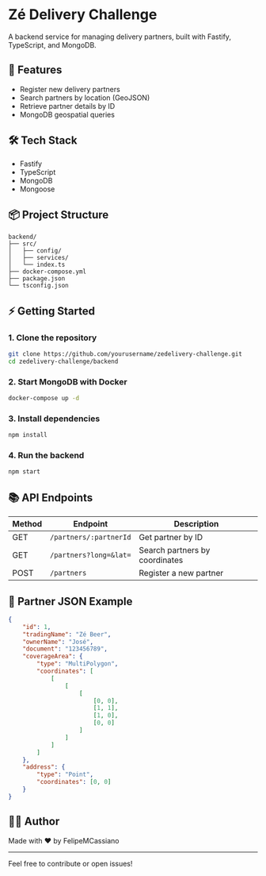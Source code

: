 # Zé Delivery Challenge

A backend service for managing delivery partners, built with Fastify, TypeScript, and MongoDB.

## 🚀 Features

-   Register new delivery partners
-   Search partners by location (GeoJSON)
-   Retrieve partner details by ID
-   MongoDB geospatial queries

## 🛠️ Tech Stack

-   Fastify
-   TypeScript
-   MongoDB
-   Mongoose

## 📦 Project Structure

```
backend/
├── src/
│   ├── config/
│   ├── services/
│   └── index.ts
├── docker-compose.yml
├── package.json
└── tsconfig.json
```

## ⚡ Getting Started

### 1. Clone the repository

```sh
git clone https://github.com/yourusername/zedelivery-challenge.git
cd zedelivery-challenge/backend
```

### 2. Start MongoDB with Docker

```sh
docker-compose up -d
```

### 3. Install dependencies

```sh
npm install
```

### 4. Run the backend

```sh
npm start
```

## 📚 API Endpoints

| Method | Endpoint               | Description                    |
| ------ | ---------------------- | ------------------------------ |
| GET    | `/partners/:partnerId` | Get partner by ID              |
| GET    | `/partners?long=&lat=` | Search partners by coordinates |
| POST   | `/partners`            | Register a new partner         |

## 📝 Partner JSON Example

```json
{
    "id": 1,
    "tradingName": "Zé Beer",
    "ownerName": "José",
    "document": "123456789",
    "coverageArea": {
        "type": "MultiPolygon",
        "coordinates": [
            [
                [
                    [
                        [0, 0],
                        [1, 1],
                        [1, 0],
                        [0, 0]
                    ]
                ]
            ]
        ]
    },
    "address": {
        "type": "Point",
        "coordinates": [0, 0]
    }
}
```

## 🧑‍💻 Author

Made with ❤️ by FelipeMCassiano

---

Feel free to contribute or open issues!

